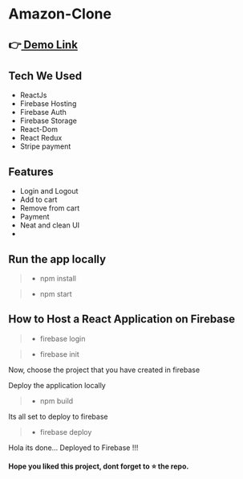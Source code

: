 # Amazon-Clone

## 👉[ Demo Link ](https://clone-1c520.web.app)

## Tech We Used

- ReactJs
- Firebase Hosting
- Firebase Auth
- Firebase Storage
- React-Dom
- React Redux
- Stripe payment

## Features

- Login and Logout
- Add to cart
- Remove from cart
- Payment 
- Neat and clean UI
- 
## Run the app locally 

> - npm install

> - npm start



## How to Host a React Application on Firebase

> - firebase login

> - firebase init

Now, choose the project that you have created in firebase

Deploy the application locally

> - npm build

Its all set to deploy to firebase

> - firebase deploy

Hola its done... Deployed to Firebase !!!

#### Hope you liked this project, dont forget to ⭐ the repo.




